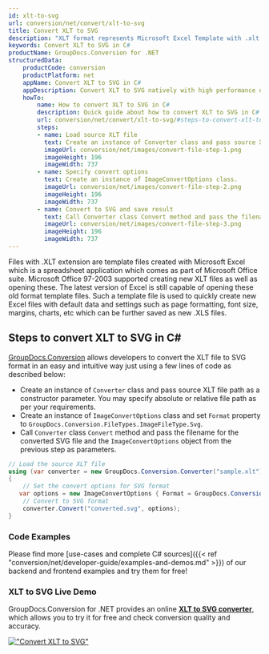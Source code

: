 ```yaml
---
id: xlt-to-svg
url: conversion/net/convert/xlt-to-svg
title: Convert XLT to SVG
description: "XLT format represents Microsoft Excel Template with .xlt extension. Learn how to convert XLT to SVG file programmatically in C# language using GroupDocs.Conversion for .NET library."
keywords: Convert XLT to SVG in C#
productName: GroupDocs.Conversion for .NET
structuredData:
    productCode: conversion
    productPlatform: net
    appName: Convert XLT to SVG in C#
    appDescription: Convert XLT to SVG natively with high performance using C# language and server side GroupDocs.Conversion for .NET APIs, without the use of any software like Microsoft or Open Office.
    howTo:
        name: How to convert XLT to SVG in C# 
        description: Quick guide about how to convert XLT to SVG in C# with high performance and accuracy.
        url: conversion/net/convert/xlt-to-svg/#steps-to-convert-xlt-to-svg-in-c
        steps:
        - name: Load source XLT file 
          text: Create an instance of Converter class and pass source XLT file path as a constructor parameter. You may specify absolute or relative file path as per your requirements. 
          imageUrl: conversion/net/images/convert-file-step-1.png
          imageHeight: 196
          imageWidth: 737
        - name: Specify convert options 
          text: Create an instance of ImageConvertOptions class.
          imageUrl: conversion/net/images/convert-file-step-2.png
          imageHeight: 196
          imageWidth: 737
        - name: Convert to SVG and save result 
          text: Call Converter class Convert method and pass the filename for the converted HTML file and the ImageConvertOptions object from the previous step as parameters.
          imageUrl: conversion/net/images/convert-file-step-3.png
          imageHeight: 196
          imageWidth: 737
---
```


Files with .XLT extension are template files created with Microsoft Excel which is a spreadsheet application which comes as part of Microsoft Office suite. Microsoft Office 97-2003 supported creating new XLT files as well as opening these. The latest version of Excel is still capable of opening these old format template files. Such a template file is used to quickly create new Excel files with default data and settings such as page formatting, font size, margins, charts, etc which can be further saved as new .XLS files.

## Steps to convert XLT to SVG in C#

[GroupDocs.Conversion](https://products.groupdocs.com/conversion/net) allows developers to convert the XLT file to SVG format in an easy and intuitive way just using a few lines of code as described below:

* Create an instance of `Converter` class and pass source XLT file path as a constructor parameter. You may specify absolute or relative file path as per your requirements. 
* Create an instance of `ImageConvertOptions` class and set `Format` property to `GroupDocs.Conversion.FileTypes.ImageFileType.Svg`.
* Call `Converter` class `Convert` method and pass the filename for the converted SVG file and the `ImageConvertOptions` object from the previous step as parameters.

```csharp
// Load the source XLT file
using (var converter = new GroupDocs.Conversion.Converter("sample.xlt"))
{
    // Set the convert options for SVG format
   var options = new ImageConvertOptions { Format = GroupDocs.Conversion.FileTypes.ImageFileType.Svg };
    // Convert to SVG format
    converter.Convert("converted.svg", options);
}
```

### Code Examples

Please find more [use-cases and complete C# sources]({{< ref "conversion/net/developer-guide/examples-and-demos.md" >}}) of our backend and frontend examples and try them for free!

### XLT to SVG Live Demo

GroupDocs.Conversion for .NET provides an online [**XLT to SVG converter**](https://products.groupdocs.app/conversion/xlt-to-svg), which allows you to try it for free and check conversion quality and accuracy.

[!["Convert XLT to SVG"](conversion/net/images/convert-to-svg/convert-xlt-to-svg.png)](https://products.groupdocs.app/conversion/xlt-to-svg)